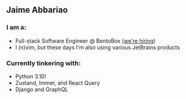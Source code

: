 ## Jaime Abbariao

### I am a:

* Full-stack Software Engineer @ BentoBox ([we're hiring](https://getbento.com/careers/))
* I (n)vim, but these days I'm also using various JetBrains products

### Currently tinkering with:

* Python 3.10!
* Zustand, Immer, and React Query
* Django and GraphQL
